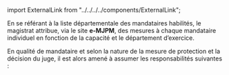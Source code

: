 import ExternalLink from "../../../../components/ExternalLink";

En se référant à la liste départementale des mandataires habilités, le magistrat attribue, via le site <ExternalLink href="https://emjpm.num.social.gouv.fr/">**e-MJPM**</ExternalLink>, des mesures à chaque mandataire individuel en fonction de la capacité et le département d’exercice.

En qualité de mandataire et selon la nature de la mesure de protection et la décision du juge, il est alors amené à assumer les responsabilités suivantes :
